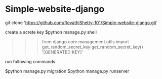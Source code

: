 # Simple-website-django

git clone 'https://github.com/RevathiShetty-101/Simple-website-django.git'

create a screte key 
$python manage.py shell

>>> from django.core.management.utils import get_random_secret_key
>>> get_random_secret_key()
'[GENERATED KEY]'

run following commands

$python manage.py migration
$python manage.py runserver

